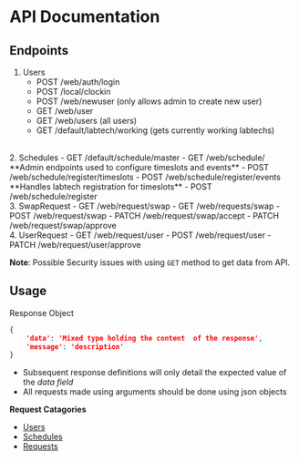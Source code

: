 # API Documentation

## Endpoints

1. Users
    - POST /web/auth/login
    - POST /local/clockin
    - POST /web/newuser (only allows admin to create new user)
    - GET /web/user
    - GET /web/users (all users)
    - GET /default/labtech/working (gets currently working labtechs)
<br>
2. Schedules
    - GET /default/schedule/master
    - GET /web/schedule/
    <br>
    **Admin endpoints used to configure timeslots and events**
    - POST /web/schedule/register/timeslots
    - POST /web/schedule/register/events
    <br>
    **Handles labtech registration for timeslots**
    - POST /web/schedule/register
<br>
3. SwapRequest
    - GET /web/request/swap
    - GET /web/requests/swap
    - POST /web/request/swap
    - PATCH /web/request/swap/accept
    - PATCH /web/request/swap/approve
<br>
4. UserRequest
    - GET /web/request/user
    - POST /web/request/user
    - PATCH /web/request/user/approve

**Note**: Possible Security issues with using `GET` method to get data from API.

## Usage

Response Object

```json
{
    'data': 'Mixed type holding the content  of the response',
    'message': 'description'
}
```

- Subsequent response definitions will only detail the expected value of the *data field*
- All requests made using arguments should be done using json objects

**Request Catagories**

- [Users](user_api.md)
- [Schedules](schedule_api.md)
- [Requests](requests_api.md)
